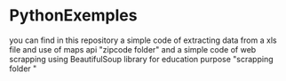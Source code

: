 # PythonExemples

you can find in this repository a simple code of extracting data from a xls file and use of maps api "zipcode folder"
and a simple code of web scrapping using BeautifulSoup library for education purpose "scrapping folder "
